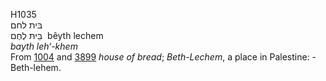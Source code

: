 <body>
  <p>H1035<br>  בּית לחם  <br> בֵּיתּ לֶחֶם  ‎  bêyth lechem  <br><i>bayth</i> <i>leh‘-khem </i><br>From <a href="h1004.htm">1004</a> and <a href="h3899.htm">3899</a>  <i>house</i> <i>of</i> <i>bread</i>; <i>Beth-Lechem</i>, a place in Palestine: - Beth-lehem.<br></p>
 </body>
